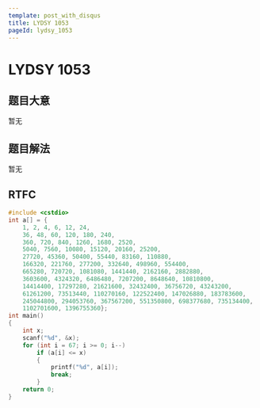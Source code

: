 ```yaml
---
template: post_with_disqus
title: LYDSY 1053
pageId: lydsy_1053
---
```


# LYDSY 1053
<span id="poem"></span><script>$(function(){$.ajax('/api/poem?rnd='+Date.now()+Math.random()).done(function(data){$('#poem').text(data);});});</script>
## 题目大意
暂无

## 题目解法
暂无

## RTFC

```cpp
#include <cstdio>
int a[] = {
    1, 2, 4, 6, 12, 24,
    36, 48, 60, 120, 180, 240,
    360, 720, 840, 1260, 1680, 2520,
    5040, 7560, 10080, 15120, 20160, 25200,
    27720, 45360, 50400, 55440, 83160, 110880,
    166320, 221760, 277200, 332640, 498960, 554400,
    665280, 720720, 1081080, 1441440, 2162160, 2882880,
    3603600, 4324320, 6486480, 7207200, 8648640, 10810800,
    14414400, 17297280, 21621600, 32432400, 36756720, 43243200,
    61261200, 73513440, 110270160, 122522400, 147026880, 183783600,
    245044800, 294053760, 367567200, 551350800, 698377680, 735134400,
    1102701600, 1396755360};
int main()
{
    int x;
    scanf("%d", &x);
    for (int i = 67; i >= 0; i--)
        if (a[i] <= x)
        {
            printf("%d", a[i]);
            break;
        }
    return 0;
}
```
<div id="__comment"></div>
